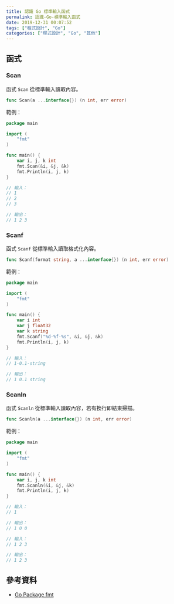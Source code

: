 ```yaml
---
title: 認識 Go 標準輸入函式
permalink: 認識-Go-標準輸入函式
date: 2019-12-31 00:07:52
tags: ["程式設計", "Go"]
categories: ["程式設計", "Go", "其他"]
---
```


## 函式

### Scan

函式 `Scan` 從標準輸入讀取內容。

```GO
func Scan(a ...interface{}) (n int, err error)
```

範例：

```GO
package main

import (
	"fmt"
)

func main() {
	var i, j, k int
	fmt.Scan(&i, &j, &k)
	fmt.Println(i, j, k)
}

// 輸入：
// 1
// 2
// 3

// 輸出：
// 1 2 3
```

### Scanf

函式 `Scanf` 從標準輸入讀取格式化內容。

```GO
func Scanf(format string, a ...interface{}) (n int, err error)
```

範例：

```GO
package main

import (
	"fmt"
)

func main() {
	var i int
	var j float32
	var k string
	fmt.Scanf("%d-%f-%s", &i, &j, &k)
	fmt.Println(i, j, k)
}

// 輸入：
// 1-0.1-string

// 輸出：
// 1 0.1 string
```

### Scanln

函式 `Scanln` 從標準輸入讀取內容，若有換行即結束掃描。

```GO
func Scanln(a ...interface{}) (n int, err error)
```

範例：

```GO
package main

import (
	"fmt"
)

func main() {
	var i, j, k int
	fmt.Scanln(&i, &j, &k)
	fmt.Println(i, j, k)
}

// 輸入：
// 1

// 輸出：
// 1 0 0

// 輸入：
// 1 2 3

// 輸出：
// 1 2 3
```

## 參考資料

- [Go Package fmt](https://golang.google.cn/pkg/fmt/#Print)
